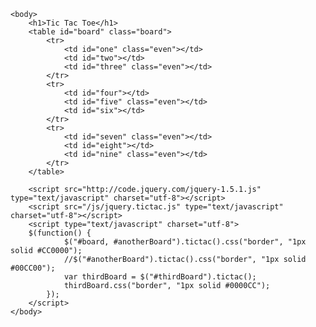 <!doctype html>
<html>
    <head>
        <meta http-equiv="content-type" content="text/html; charset=utf-8">
        <title>Tic Tac Toe</title>
        <link rel="stylesheet" href="/css/game.css" type="text/css" media="screen" charset="utf-8">
    </head>

    <body>
        <h1>Tic Tac Toe</h1>
        <table id="board" class="board">
            <tr>
                <td id="one" class="even"></td>
                <td id="two"></td>
                <td id="three" class="even"></td>
            </tr>
            <tr>
                <td id="four"></td>
                <td id="five" class="even"></td>
                <td id="six"></td>
            </tr>
            <tr>
                <td id="seven" class="even"></td>
                <td id="eight"></td>
                <td id="nine" class="even"></td>
            </tr>
        </table>       
           
        <script src="http://code.jquery.com/jquery-1.5.1.js" type="text/javascript" charset="utf-8"></script>
        <script src="/js/jquery.tictac.js" type="text/javascript" charset="utf-8"></script>
        <script type="text/javascript" charset="utf-8">
        $(function() {
                $("#board, #anotherBoard").tictac().css("border", "1px solid #CC0000");
                //$("#anotherBoard").tictac().css("border", "1px solid #00CC00");
                var thirdBoard = $("#thirdBoard").tictac();
                thirdBoard.css("border", "1px solid #0000CC");
            });
        </script>
    </body>
</html>
